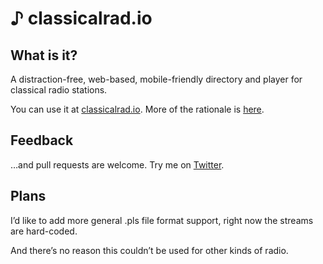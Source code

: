 # ♪ classicalrad.io

## What is it?

A distraction-free, web-based, mobile-friendly directory and player for classical radio stations.

You can use it at [classicalrad.io](http://classicalrad.io). More of the rationale is [here](http://classicalrad.io/about).

## Feedback

…and pull requests are welcome. Try me on [Twitter](http://twitter.com/clipperhouse).

## Plans

I’d like to add more general .pls file format support, right now the streams are hard-coded.

And there’s no reason this couldn’t be used for other kinds of radio.